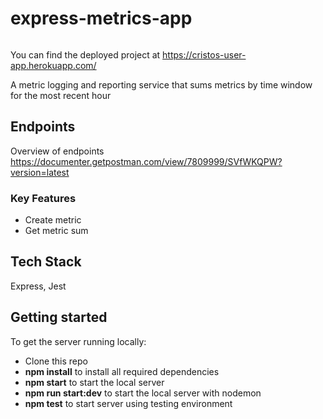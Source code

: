 # express-metrics-app
[![<iamcristos>](https://circleci.com/<gh>/<iamcristos>/<express-metrics-app>.svg?style=svg)](<https://app.circleci.com/pipelines/github/iamcristos/express-metrics-app/2/workflows/49c2e843-c059-4194-a120-3333159c011b>)

You can find the deployed project at https://cristos-user-app.herokuapp.com/

A metric logging and reporting service that sums metrics by time window for the most recent hour

## Endpoints

Overview of endpoints
https://documenter.getpostman.com/view/7809999/SVfWKQPW?version=latest

### Key Features

- Create metric
- Get metric sum

## Tech Stack

Express, Jest

## Getting started

To get the server running locally:

- Clone this repo
- **npm install** to install all required dependencies
- **npm start** to start the local server
- **npm run start:dev** to start the local server with nodemon
- **npm test** to start server using testing environment

